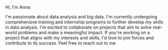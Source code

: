 Hi, I’m Anna

I'm passionate about data analysis and big data. I'm currently undergoing comprehensive training and internship programs to further develop my skills in data analysis.
I'm excited to collaborate on projects that aim to solve real-world problems and make a meaningful impact. If you're working on a project that aligns with my interests and skills, I'd love to join forces and contribute to its success.
Feel free to reach out to me


<!---
Norillaz/Norillaz is a ✨ special ✨ repository because its `README.md` (this file) appears on your GitHub profile.
You can click the Preview link to take a look at your changes.
--->
